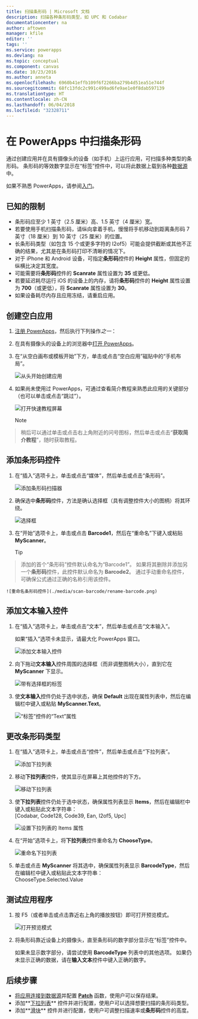 ```yaml
---
title: 扫描条形码 | Microsoft 文档
description: 扫描各种条形码类型，如 UPC 和 Codabar
documentationcenter: na
author: aftowen
manager: kfile
editor: ''
tags: ''
ms.service: powerapps
ms.devlang: na
ms.topic: conceptual
ms.component: canvas
ms.date: 10/23/2016
ms.author: anneta
ms.openlocfilehash: 6960b41effb109f6f2266ba279b4d51ea51e744f
ms.sourcegitcommit: 68fc13fdc2c991c499ad6fe9ae1e0f8dab597139
ms.translationtype: HT
ms.contentlocale: zh-CN
ms.lasthandoff: 06/04/2018
ms.locfileid: "32328711"
---
```

# <a name="scan-a-barcode-in-powerapps"></a>在 PowerApps 中扫描条形码
通过创建应用并在具有摄像头的设备（如手机）上运行应用，可扫描多种类型的条形码。 条形码的等效数字显示在“标签”控件中，可以将此数据上载到各种[数据源](connections-list.md)中。

如果不熟悉 PowerApps，请参阅[入门](getting-started.md)。

## <a name="known-limitations"></a>已知的限制
* 条形码应至少 1 英寸（2.5 厘米）高、1.5 英寸（4 厘米）宽。
* 若要使用手机扫描条形码，请纵向拿着手机，慢慢将手机移动到距离条形码 7 英寸（18 厘米）到 10 英寸（25 厘米）的位置。
* 长条形码类型（如包含 15 个或更多字符的 I2of5）可能会提供截断或其他不正确的结果，尤其是在条形码打印不清晰的情况下。
* 对于 iPhone 和 Android 设备，可指定**条形码**控件的 **Height** 属性，但固定的纵横比决定其宽度。
* 可能需要将**条形码**控件的 **Scanrate** 属性设置为 **35** 或更低。
* 若要延迟耗尽运行 iOS 的设备上的内存，请将**条形码**控件的 **Height** 属性设置为 **700**（或更低），将 **Scanrate** 属性设置为 **30**。
* 如果设备耗尽内存且应用冻结，请重启应用。

## <a name="create-a-blank-app"></a>创建空白应用
1. [注册 PowerApps](../signup-for-powerapps.md)，然后执行下列操作*之一*：

1. 在具有摄像头的设备上的浏览器中[打开 PowerApps](https://create.powerapps.com)。

2. 在“从空白画布或模板开始”下方，单击或点击“空白应用”磁贴中的“手机布局”。

    ![从头开始创建应用](./media/scan-barcode/create-from-blank.png)

3. 如果尚未使用过 PowerApps，可通过查看简介教程来熟悉此应用的关键部分（也可以单击或点击“跳过”）。

    ![打开快速教程屏幕](./media/scan-barcode/quick-tour.png)

    > [!NOTE]
> 稍后可以通过单击或点击右上角附近的问号图标，然后单击或点击“**获取简介教程**”，随时获取教程。

## <a name="add-a-barcode-control"></a>添加条形码控件
1. 在“插入”选项卡上，单击或点击“媒体”，然后单击或点击“条形码”。

    ![添加条形码扫描器](./media/scan-barcode/add-scanner.png)

2. 确保选中**条形码**控件，方法是确认选择框（具有调整控件大小的图柄）将其环绕。

    ![选择框](./media/scan-barcode/selection-box.png)

3. 在“开始”选项卡上，单击或点击 **Barcode1**，然后在“重命名”下键入或粘贴 **MyScanner**。

    > [!TIP]
> 添加的首个“条形码”控件默认命名为“Barcode1”。 如果将其删除并添加另一个**条形码**控件，此控件默认命名为 **Barcode2**。 通过手动重命名控件，可确保公式通过正确的名称引用该控件。

    ![重命名条形码控件](./media/scan-barcode/rename-barcode.png)

## <a name="add-a-text-input-control"></a>添加文本输入控件
1. 在“插入”选项卡上，单击或点击“文本”，然后单击或点击“文本输入”。

    如果“插入”选项卡未显示，请最大化 PowerApps 窗口。

    ![添加文本输入控件](./media/scan-barcode/add-text-input.png)

2. 向下拖动**文本输入**控件周围的选择框（而非调整图柄大小），直到它在 **MyScanner** 下显示。

    ![带有选择框的标签](./media/scan-barcode/move-input-text.png)

3. 使**文本输入**控件仍处于选中状态，确保 **Default** 出现在属性列表中，然后在编辑栏中键入或粘贴 **MyScanner.Text**。

    ![“标签”控件的“Text”属性](./media/scan-barcode/default-text.png)

## <a name="change-the-barcode-type"></a>更改条形码类型
1. 在“插入”选项卡上，单击或点击“控件”，然后单击或点击“下拉列表”。

    ![添加下拉列表](./media/scan-barcode/insert-dropdown.png)

2. 移动**下拉列表**控件，使其显示在屏幕上其他控件的下方。

    ![移动下拉列表](./media/scan-barcode/move-dropdown.png)

3. 使**下拉列表**控件仍处于选中状态，确保属性列表显示 **Items**，然后在编辑栏中键入或粘贴此文本字符串：<br>
    [Codabar, Code128, Code39, Ean, I2of5, Upc]

    ![设置下拉列表的 Items 属性](./media/scan-barcode/items-property.png)

4. 在“开始”选项卡上，将**下拉列表**控件重命名为 **ChooseType**。

    ![重命名下拉列表](./media/scan-barcode/rename-dropdown.png)

5. 单击或点击 **MyScanner** 将其选中，确保属性列表显示 **BarcodeType**，然后在编辑栏中键入或粘贴此文本字符串：<br>
    ChooseType.Selected.Value

## <a name="test-the-app"></a>测试应用程序
1. 按 F5（或者单击或点击靠近右上角的播放按钮）即可打开预览模式。

    ![打开预览模式](./media/scan-barcode/open-preview.png)

2. 将条形码靠近设备上的摄像头，直至条形码的数字部分显示在“标签”控件中。

    如果未显示数字部分，请尝试使用 **BarcodeType** 列表中的其他选项。 如果仍未显示正确的数据，请在**输入文本**控件中键入正确的数字。

## <a name="next-steps"></a>后续步骤
* [将应用连接到数据源](add-data-connection.md)并配置 **[Patch](functions/function-patch.md)** 函数，使用户可以保存结果。
* 添加**[下拉列表](controls/control-drop-down.md)** 控件并进行配置，使用户可以选择想要扫描的条形码类型。
* 添加**[滑块](controls/control-slider.md)** 控件并进行配置，使用户可调整扫描速率或**条形码**控件的高度。
